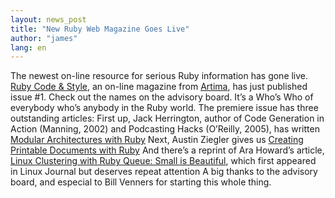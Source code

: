 ```yaml
---
layout: news_post
title: "New Ruby Web Magazine Goes Live"
author: "james"
lang: en
---
```


The newest on-line resource for serious Ruby information has gone live.
[Ruby Code &amp; Style][1], an on-line magazine from [Artima][2], has
just published issue #1. Check out the names on the advisory board. It’s
a Who’s Who of everybody who’s anybody in the Ruby world. The premiere
issue has three outstanding articles: First up, Jack Herrington, author
of Code Generation in Action (Manning, 2002) and Podcasting Hacks
(O’Reilly, 2005), has written [Modular Architectures with Ruby][3] Next,
Austin Ziegler gives us [Creating Printable Documents with Ruby][4] And
there’s a reprint of Ara Howard’s article, [Linux Clustering with Ruby
Queue: Small is Beautiful][5], which first appeared in Linux Journal but
deserves repeat attention A big thanks to the advisory board, and
especial to Bill Venners for starting this whole thing.



[1]: http://www.artima.com/rubycs/index.html 
[2]: http://www.artima.com 
[3]: http://www.artima.com/rubycs/articles/modular_apis_with_ruby.html 
[4]: http://www.artima.com/rubycs/articles/pdf_writer.html 
[5]: http://www.artima.com/rubycs/articles/rubyqueue.html 
